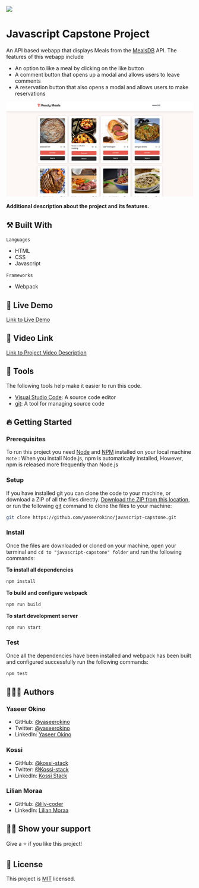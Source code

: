 ![](https://img.shields.io/badge/Microverse-blueviolet)

# Javascript Capstone Project

An API based webapp that displays Meals from the [MealsDB](https://www.themealdb.com/api.php) API. The features of this webapp include

- An option to like a meal by clicking on the like button
- A comment button that opens up a modal and allows users to leave comments
- A reservation button that also opens a modal and allows users to make reservations

![](screenshot.png)

**Additional description about the project and its features.**

## ⚒️ Built With

`Languages`

- HTML
- CSS
- Javascript

`Frameworks`

- Webpack

## 📡 Live Demo

[Link to Live Demo](https://yaseerokino.github.io/javascript-capstone/)

## 🎥 Video Link

[Link to Project Video Description](https://www.loom.com/share/3ba7b7be5da24625a037048aca2062f5)

## 🧰 Tools

The following tools help make it easier to run this code.

- [Visual Studio Code](https://code.visualstudio.com/): A source code editor
- [git](https://git-scm.com/downloads): A tool for managing source code

## 🔥 Getting Started

### **Prerequisites**

To run this project you need [Node](https://nodejs.org/en/) and [NPM](https://docs.npmjs.com/about-npm-versions) installed on your local machine
<br>
`Note` : When you install Node.js, npm is automatically installed, However, npm is released more frequently than Node.js

### **Setup**

If you have installed git you can clone the code to your machine, or download a ZIP of all the files directly.
[Download the ZIP from this location](https://github.com/yaseerokino/javascript-capstone/archive/refs/heads/develop.zip), or run the following [git](https://git-scm.com/downloads) command to clone the files to your machine:

```bash
git clone https://github.com/yaseerokino/javascript-capstone.git
```

### **Install**

Once the files are downloaded or cloned on your machine, open your terminal and `cd to "javascript-capstone" folder` and run the following commands:

**To install all dependencies**

```bash
npm install
```

**To build and configure webpack**

```bash
npm run build
```

**To start development server**

```bash
npm run start
```

### **Test**

Once all the dependencies have been installed and webpack has been built and configured successfully run the following commands:

```bash
npm test
```

## 🙎🏾‍♂️ Authors

### Yaseer Okino

- GitHub: [@yaseerokino](https://github.com/yaseerokino)
- Twitter: [@yaseerokino](https://twitter.com/yaseerokino)
- LinkedIn: [Yaseer Okino](https://linkedin.com/in/yaseerokino)

### Kossi

- GitHub: [@kossi-stack](https://github.com/Kossi-stack/)
- Twitter: [@Kossi-stack](https://twitter.com/SoloJean5)
- LinkedIn: [Kossi Stack](https://www.linkedin.com/in/kossifioklou2406/)

### Lilian Moraa

- GitHub: [@lily-coder](https://github.com/lily-coder/)
- LinkedIn: [Lilian Moraa](https://www.linkedin.com/in/lilian-moraa-99950b1b8/)

## 👊🏾 Show your support

Give a ⭐️ if you like this project!

## 📝 License

This project is [MIT](./LICENSE) licensed.
